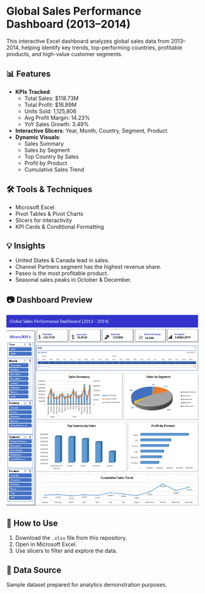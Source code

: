 # Global Sales Performance Dashboard (2013–2014)

This interactive Excel dashboard analyzes global sales data from 2013–2014, helping identify key trends, top-performing countries, profitable products, and high-value customer segments.

## 📊 Features
- **KPIs Tracked**:
  - Total Sales: $118.73M
  - Total Profit: $16.89M
  - Units Sold: 1,125,806
  - Avg Profit Margin: 14.23%
  - YoY Sales Growth: 3.49%
- **Interactive Slicers**: Year, Month, Country, Segment, Product
- **Dynamic Visuals**:
  - Sales Summary
  - Sales by Segment
  - Top Country by Sales
  - Profit by Product
  - Cumulative Sales Trend

## 🛠 Tools & Techniques
- Microsoft Excel
- Pivot Tables & Pivot Charts
- Slicers for interactivity
- KPI Cards & Conditional Formatting

## 💡 Insights
- United States & Canada lead in sales.
- Channel Partners segment has the highest revenue share.
- Paseo is the most profitable product.
- Seasonal sales peaks in October & December.

## 📷 Dashboard Preview
![Dashboard Screenshot](dashboard.png)

## 📂 How to Use
1. Download the `.xlsx` file from this repository.
2. Open in Microsoft Excel.
3. Use slicers to filter and explore the data.

## 📌 Data Source
Sample dataset prepared for analytics demonstration purposes.
